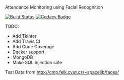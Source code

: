 Attendance Monitoring using Facial Recognition

[![Build Status](https://travis-ci.org/MePsyDuck/amfr.svg?branch=master)](https://travis-ci.org/MePsyDuck/amfr)
[![Codacy Badge](https://api.codacy.com/project/badge/Grade/f20e515c04d74db6afcfa468c0e1da38)](https://www.codacy.com/app/MePsyDuck/amfr?utm_source=github.com&amp;utm_medium=referral&amp;utm_content=MePsyDuck/amfr&amp;utm_campaign=Badge_Grade)


TODO:
* Add Tkinter
* Add Travis CI
* Add Code Coverage
* Docker support
* MongoDB
* Make SQL injection safe

Test Data from http://cmp.felk.cvut.cz/~spacelib/faces/
